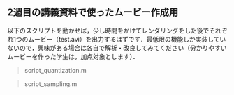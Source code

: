 ## 2週目の講義資料で使ったムービー作成用

以下のスクリプトを動かせば，少し時間をかけてレンダリングをした後でそれぞれ1つのムービー（test.avi）を出力するはずです．最低限の機能しか実装していないので，興味がある場合は各自で解析・改良してみてください（分かりやすいムービーを作った学生は，加点対象とします）．

> script_quantization.m

> script_sampling.m

